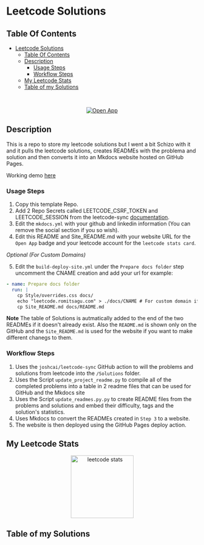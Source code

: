 # Leetcode Solutions

## Table Of Contents
- [Leetcode Solutions](#leetcode-solutions)
  - [Table Of Contents](#table-of-contents)
  - [Description](#description)
    - [Usage Steps](#usage-steps)
    - [Workflow Steps](#workflow-steps)
  - [My Leetcode Stats](#my-leetcode-stats)
  - [Table of my Solutions](#table-of-my-solutions)

<br/>
<p align="center">
  <a href="https://leetcode.romitsagu.com/">
    <img src="https://img.shields.io/badge/Site%20Link-Click%20Here-blue?style=for-the-badge&logo=vercel" alt="Open App"/>
  </a>
</p>

## Description

This is a repo to store my leetcode solutions but I went a bit Schizo with it and it pulls the leetcode solutions, creates READMEs with the problema and solution and then converts it into an Mkdocs website hosted on GitHub Pages.

Working demo [here](https://github.com/NinePiece2/Leetcode)

### Usage Steps
1. Copy this template Repo.
2. Add 2 Repo Secrets called LEETCODE_CSRF_TOKEN and LEETCODE_SESSION from the leetcode-sync [documentation](https://github.com/joshcai/leetcode-sync?tab=readme-ov-file#how-to-use).
3. Edit the ```mkdocs.yml``` with your github and linkedin information (You can remove the social section if you so wish).
4. Edit this README and Site_README.md with your website URL for the `Open App` badge and your leetcode account for the `leetcode stats card`.

*Optional (For Custom Domains)*

5. Edit the ```build-deploy-site.yml``` under the `Prepare docs folder` step uncomment the CNAME creation and add your url for example:
```yml
- name: Prepare docs folder
  run: |
    cp Style/overrides.css docs/
    echo "leetcode.romitsagu.com" > ./docs/CNAME # For custom domain if needed
    cp Site_README.md docs/README.md
```

**Note**
The table of Solutions is autmatically added to the end of the two READMEs if it doesn't already exist. Also the `README.md` is shown only on the GitHub and the `Site_README.md` is used for the website if you want to make different chanegs to them.


### Workflow Steps
1. Uses the ```joshcai/leetcode-sync``` GitHub action to will the problems and solutions from leetcode into the ```/Solutions``` folder.
2. Uses the Script ```update_project_readme.py``` to compile all of the completed problems into a table in 2 readme files that can be used for GitHub and the Mkdocs site
3. Uses the Script ```update_readmes.py.py``` to create README files from the problems and solutions and embed their difficulty, tags and the solution's statistics.
4. Uses Mkdocs to convert the READMEs created in `Step 3` to a website.
5. The website is then deployed using the GitHub Pages deploy action.

## My Leetcode Stats

<div align="center">
    <img src="https://leetcard.jacoblin.cool/NinePiece2?theme=dark" height="165" alt="leetcode stats"/>
</div>

## Table of my Solutions

